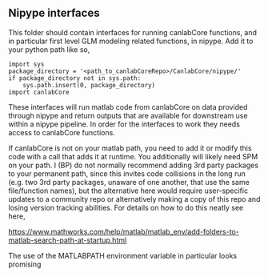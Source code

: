 ## Nipype interfaces


This folder should contain interfaces for running canlabCore functions, and
in particular first level GLM modeling related functions, in nipype. Add it
to your python path like so,
```
import sys
package_directory = '<path_to_canlabCoreRepo>/CanlabCore/nipype/'
if package_directory not in sys.path:
    sys.path.insert(0, package_directory)
import canlabCore
```

These interfaces will run matlab code from canlabCore on data provided
through nipype and return outputs that are available for downstream use
within a nipype pipeline. In order for the interfaces to work they needs 
access to canlabCore functions.

If canlabCore is not on your matlab path, you need to add it or modify this
code with a call that adds it at runtime. You additionally will likely need
SPM on your path. I (BP) do not normally recommend adding 3rd party packages 
to your permanent path, since this invites code collisions in the long run 
(e.g. two 3rd party packages, unaware of one another, that use the same 
file/function names), but the alternative here would require user-specific 
updates to a community repo or alternatively making a copy of this repo and 
losing version tracking abilities. For details on how to do this neatly see 
here,

https://www.mathworks.com/help/matlab/matlab_env/add-folders-to-matlab-search-path-at-startup.html

The use of the MATLABPATH environment variable in particular looks promising
